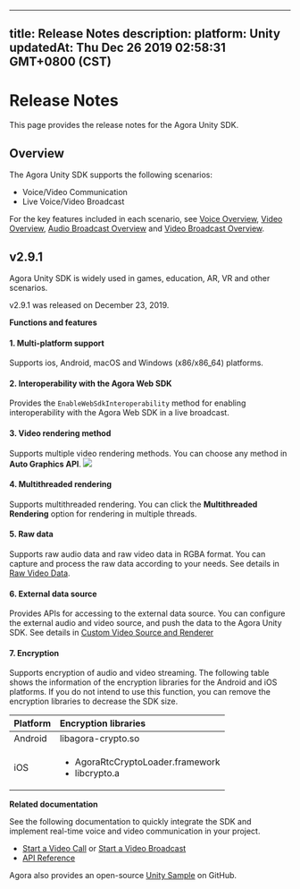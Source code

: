 
---
title: Release Notes
description: 
platform: Unity
updatedAt: Thu Dec 26 2019 02:58:31 GMT+0800 (CST)
---
# Release Notes
This page provides the release notes for the Agora Unity SDK.

## Overview

The Agora Unity SDK supports the following scenarios:

-   Voice/Video Communication
-   Live Voice/Video Broadcast

For the key features included in each scenario, see [Voice Overview](https://docs.agora.io/en/Voice/product_voice?platform=All%20Platforms), [Video Overview](https://docs.agora.io/en/Video/product_video?platform=All%20Platforms), [Audio Broadcast Overview](https://docs.agora.io/en/Audio%20Broadcast/product_live_audio?platform=All_Platforms) and [Video Broadcast Overview](https://docs.agora.io/en/Interactive%20Broadcast/product_live?platform=All%20Platforms).

## v2.9.1

Agora Unity SDK is widely used in games, education, AR, VR and other scenarios.

v2.9.1 was released on December 23, 2019.

**Functions and features**

#### 1. Multi-platform support
Supports ios, Android, macOS and Windows (x86/x86_64) platforms.

#### 2. Interoperability with the Agora Web SDK
Provides the `EnableWebSdkInteroperability` method for enabling interoperability with the Agora Web SDK in a live broadcast. 

#### 3. Video rendering method
Supports multiple video rendering methods. You can choose any method in  **Auto Graphics API**.
![](https://web-cdn.agora.io/docs-files/1576826628073)

#### 4. Multithreaded rendering
Supports multithreaded rendering. You can click the **Multithreaded Rendering** option for rendering in multiple threads.

#### 5. Raw data
Supports raw audio data and raw video data in RGBA format. You can capture and process the raw data according to your needs. See details in [Raw Video Data](../../en/Interactive%20Broadcast/raw_data_video_unity.md).

#### 6. External data source
Provides APIs for accessing to the external data source. You can configure the external audio and video source, and push the data to the Agora Unity SDK. See details in [Custom Video Source and Renderer](../../en/Interactive%20Broadcast/custom_video_unity.md)

#### 7. Encryption
Supports encryption of audio and video streaming. The following table shows the information of the encryption libraries for the Android and iOS platforms. If you do not intend to use this function, you can remove the encryption libraries to decrease the SDK size.

   | Platform | Encryption libraries                          |
   | :------- | :-------------------------------------------- |
   | Android  | libagora-crypto.so                            |
   | iOS      | <ul><li>AgoraRtcCryptoLoader.framework <li>libcrypto.a</li></ul> |

**Related documentation**

See the following documentation to quickly integrate the SDK and implement real-time voice and video communication in your project.

- [Start a Video Call](https://docs.agora.io/en/Video/start_call_unity?platform=Unity) or [Start a Video Broadcast](https://docs.agora.io/en/Interactive%20Broadcast/start_live_unity?platform=Unity)
- [API Reference](https://docs.agora.io/en/Interactive%20Broadcast/API%20Reference/unity/index.html) 

Agora also provides an open-source [Unity Sample](https://github.com/AgoraIO/Video-Call-for-Mobile-Gaming/tree/master/Hello-Video-Unity-Agora) on GitHub.
